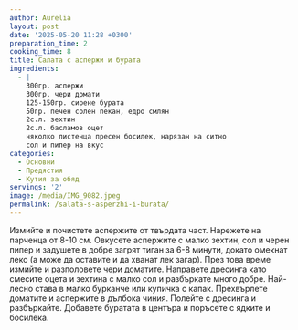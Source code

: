 ```yaml
---
author: Aurelia
layout: post
date: '2025-05-20 11:28 +0300'
preparation_time: 2
cooking_time: 8
title: Салата с аспержи и бурата
ingredients:
  - |
    300гр. аспержи
    300гр. чери домати
    125-150гр. сирене бурата
    50гр. печен солен пекан, едро смлян
    2с.л. зехтин
    2с.л. басламов оцет
    няколко листенца пресен босилек, нарязан на ситно
    сол и пипер на вкус
categories:
  - Основни
  - Предястия
  - Кутия за обяд
servings: '2'
image: /media/IMG_9082.jpeg
permalink: /salata-s-asperzhi-i-burata/
---
```

Измийте и почистете аспержите от твърдата част. Нарежете на парченца от 8-10 см. 
Овкусете аспержите с малко зехтин, сол и черен пипер и задушете в добре загрят тиган за 6-8 минути, докато омекнат леко (а може да оставите и да хванат лек загар). 
През това време измийте и разполовете чери доматите.
Направете дресинга като смесите оцета и зехтина с малко сол и разбъркате много добре. Най-лесно става в малко бурканче или купичка с капак.
Прехвърлете доматите и аспержите в дълбока чиния. Полейте с дресинга и разбъркайте. 
Добавете буратата в центъра и поръсете с ядките и босилека.